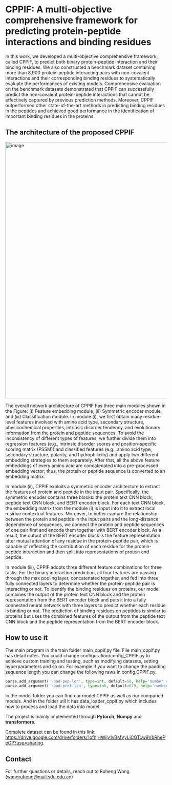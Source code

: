 # CPPIF: A multi-objective comprehensive framework for predicting protein-peptide interactions and binding residues

In this work, we developed a multi-objective comprehensive framework, called CPPIF, to predict both binary protein-peptide interaction and their binding residues. We also constructed a benchmark dataset containing more than 8,900 protein-peptide interacting pairs with non-covalent interactions and their corresponding binding residues to systematically evaluate the performances of existing models. Comprehensive evaluation on the benchmark datasets demonstrated that CPPIF can successfully predict the non-covalent protein-peptide interactions that cannot be effectively captured by previous prediction methods. Moreover, CPPIF outperformed other state-of-the-art methods in predicting binding residues in the peptides and achieved good performance in the identification of important binding residues in the proteins.

## The architecture of the proposed CPPIF

<img width="800" alt="image" src="https://github.com/user-attachments/assets/73cc748d-eca7-48e7-aadc-d97a2a326123" />

The overall network architecture of CPPIF has three main modules shown in the Figure: (i) Feature embedding module, (ii) Symmetric encoder module, and (iii) Classification module.
In module (i), we first obtain many residue-level features involved with amino acid type, secondary structure, physicochemical properties, intrinsic disorder tendency, and evolutionary information from the protein and peptide sequences. To avoid the inconsistency of different types of features, we further divide them into regression features (e.g., intrinsic disorder scores and position-specific scoring matrix (PSSM)) and classified features (e.g., amino acid type, secondary structure, polarity, and hydrophilicity) and apply two different embedding strategies to them separately. After that, all the above feature embeddings of every amino acid are concatenated into a pre-processed embedding vector; thus, the protein or peptide sequence is converted to an embedding matrix. 

In module (ii), CPPIF exploits a symmetric encoder architecture to extract the features of protein and peptide in the input pair. Specifically, the symmetric encoder contains three blocks: the protein text CNN block, peptide text CNN block, and BERT encoder block. For each text CNN block, the embedding matrix from the module (i) is input into it to extract local residue contextual features. Moreover, to better capture the relationship between the protein and peptide in the input pairs and the long-distance dependence of sequences, we connect the protein and peptide sequences of one pair first and encode them together with BERT encoder block. As a result, the output of the BERT encoder block is the feature representation after mutual attention of any residue in the protein-peptide pair, which is capable of reflecting the contribution of each residue for the protein-peptide interaction and then split into representations of protein and peptide. 

In module (iii), CPPIF adopts three different feature combinations for three tasks. For the binary interaction prediction, all four features are passing through the max pooling layer, concatenated together, and fed into three fully connected layers to determine whether the protein-peptide pair is interacting or not. To identify the binding residues on proteins, our model combines the output of the protein text CNN block and the protein representation from the BERT encoder block and puts it into a fully connected neural network with three layers to predict whether each residue is binding or not. The prediction of binding residues on peptides is similar to proteins but uses the combined features of the output from the peptide text CNN block and the peptide representation from the BERT encoder block.


## How to use it

The main program in the train folder main_cppif.py file.  File main_cppif.py has detail notes. You could change configuration/config_CPPIF.py to achieve custom training and testing, such as modifying datasets, setting hyperparameters and so on. For example if you want to change the padding sequence length you can change the following raws in config.CPPIF.py.

```python
parse.add_argument('-pad-pep-len', type=int, default=50, help='number of sense in multi-sense')
parse.add_argument('-pad-prot-len', type=int, default=679, help='number of sense in multi-sense')
```

In the model folder you can find our model CPPIF as well as our comparied models. And in the folder util it has data_loader_cppif.py which includes how to process and load the data into model.


The project is mainly implemented through **Pytorch**, **Numpy** and **transformers**.

Complete dataset can be found in this link: https://drive.google.com/drive/folders/1ofhjHWijv1vBMVyLiCGTcw9VbRhePeOP?usp=sharing.


## Contact

For further questions or details, reach out to Ruheng Wang (wangruheng@mail.sdu.edu.cn)
